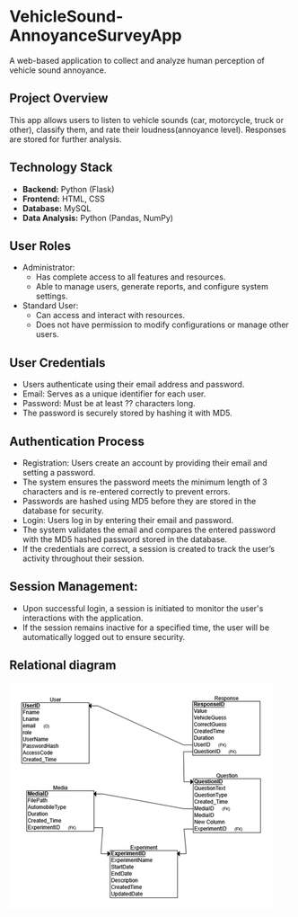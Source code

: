 
# VehicleSound-AnnoyanceSurveyApp

A web-based application to collect and analyze human perception of vehicle sound annoyance.

## Project Overview

This app allows users to listen to vehicle sounds (car, motorcycle, truck or other), classify them, and rate their loudness(annoyance level). Responses are stored for further analysis.

## Technology Stack

- **Backend:** Python (Flask)
- **Frontend:** HTML, CSS
- **Database:** MySQL
- **Data Analysis:** Python (Pandas, NumPy)

## User Roles
- Administrator: 
    - Has complete access to all features and resources.
    - Able to manage users, generate reports, and configure system settings.
- Standard User: 
    - Can access and interact with resources. 
    - Does not have permission to modify configurations or manage other users.

## User Credentials
- Users authenticate using their email address and password.
- Email: Serves as a unique identifier for each user.
- Password: Must be at least ?? characters long.
- The password is securely stored by hashing it with MD5.

## Authentication Process
- Registration: Users create an account by providing their email and setting a password.
- The system ensures the password meets the minimum length of 3 characters and is re-entered correctly to prevent errors.
- Passwords are hashed using MD5 before they are stored in the database for security.
- Login: Users log in by entering their email and password.
- The system validates the email and compares the entered password with the MD5 hashed password stored in the database.
- If the credentials are correct, a session is created to track the user’s activity throughout their session.
## Session Management:
- Upon successful login, a session is initiated to monitor the user's interactions with the application.
- If the session remains inactive for a specified time, the user will be automatically logged out to ensure security.

## Relational diagram
![alt text](images/relational_schema.png)